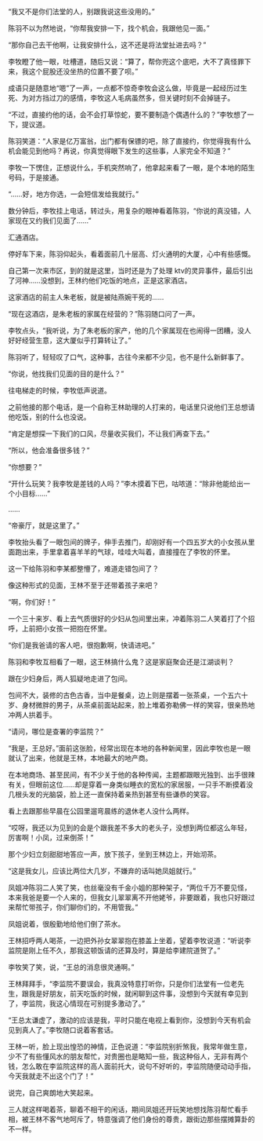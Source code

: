 “我又不是你们法堂的人，别跟我说这些没用的。”

陈羽不以为然地说，“你帮我安排一下，找个机会，我跟他见一面。”

“那你自己去干他啊，让我安排什么，这不还是将法堂扯进去吗？”

李牧瞪了他一眼，吐槽道，随后又说：“算了，帮你兜这个底吧，大不了真怪罪下来，我这个屁股还没坐热的位置不要了呗。”

成语只是随意地“嗯”了一声，一点都不惊奇李牧会这么做，毕竟是一起经历过生死、为对方挡过刀的感情，李牧这人毛病虽然多，但关键时刻不会掉链子。

“不过，直接约他的话，会不会打草惊蛇，要不要制造个偶遇什么的？”李牧想了一下，提议道。

陈羽笑道：“人家是亿万富翁，出门都有保镖的吧，除了直接约，你觉得我有什么机会能见到他吗？再说，你真觉得眼下发生的这些事，人家完全不知道？”

李牧一下愣住，正想说什么，手机突然响了，他拿起来看了一眼，是个本地的陌生号码，于是接通。

“……好，地方你选，一会短信发给我就行。”

数分钟后，李牧挂上电话，转过头，用复杂的眼神看着陈羽，“你说的真没错，人家现在又约我们见面了……”

汇通酒店。

停好车下来，陈羽仰起头，看着面前几十层高、灯火通明的大厦，心中有些感慨。

自己第一次来市区，到的就是这里，当时还是为了处理 ktv的灵异事件，最后引出了河神……没想到，王林约他们吃饭的地点，正是这家酒店。

这家酒店的前主人朱老板，就是被陆燕婉干死的……

“现在这酒店，是朱老板的家属在经营的？”陈羽随口问了一声。

李牧点头，“我听说，为了朱老板的家产，他的几个家属现在也闹得一团糟，没人好好经营生意，这大厦似乎打算转让了。”

陈羽听了，轻轻叹了口气，这种事，古往今来都不少见，也不是什么新鲜事了。

“你说，他找我们见面的目的是什么？”

往电梯走的时候，李牧低声说道。

之前他接的那个电话，是一个自称王林助理的人打来的，电话里只说他们王总想请他吃饭，别的什么也没说。

“肯定是想探一下我们的口风，尽量收买我们，不让我们再查下去。”

“所以，他会准备很多钱？”

“你想要？”

“开什么玩笑？我李牧是差钱的人吗？”李木摸着下巴，咕哝道：“除非他能给出一个小目标……”

……

“帝豪厅，就是这里了。”

李牧抬头看了一眼包间的牌子，伸手去推门，却刚好有一个四五岁大的小女孩从里面跑出来，手里拿着喜羊羊的气球，哇哇大叫着，直接撞在了李牧的怀里。

这一下给陈羽和李某都整懵了，难道走错包间了？

像这种形式的见面，王林不至于还带着孩子来吧？

“啊，你们好！”

一个三十来岁、看上去气质很好的少妇从包间里出来，冲着陈羽二人笑着打了个招呼，上前把小女孩一把抱在怀里。

“你们是我爸请的客人吧，很抱歉啊，快请进吧。”

陈羽和李牧互相看了一眼，这王林搞什么鬼？这是家庭聚会还是江湖谈判？

跟在少妇身后，两人狐疑地走进了包间。

包间不大，装修的古色古香，当中是餐桌，边上则是摆着一张茶桌，一个五六十岁、身材微胖的男子，从茶桌前面站起来，脸上堆着弥勒佛一样的笑容，很亲热地冲两人拱着手。

“请问，哪位是查署的李监院？”

“我是，王总好。”面前这张脸，经常出现在本地的各种新闻里，因此李牧也是一眼就认了出来，他就是王林，本地最大的地产商。

在本地商场、甚至民间，有不少关于他的各种传闻，主题都跟眼光独到、出手很辣有关，但眼前这位……却是穿着一身类似睡衣的宽松的家居服，一只手不断摸着没几根头发的光脑袋，脸上还一直保持着亲热到甚至有些谦恭的笑容。

看上去跟那些早晨在公园里遛弯晨练的退休老人没什么两样。

“哎呀，我还以为见到的会是个跟我差不多大的老头子，没想到两位都这么年轻，厉害啊！小凤，过来倒茶！”

那个少妇立刻甜甜地答应一声，放下孩子，坐到王林边上，开始沏茶。

“这是我女儿，应该比两位大几岁，不嫌弃的话叫她凤姐就行。”

凤姐冲陈羽二人笑了笑，也丝毫没有千金小姐的那种架子，“两位千万不要见怪，本来我爸是要一个人来的，但我女儿翠翠离不开他姥爷，非要跟着，我也只好跟过来帮忙带孩子，你们聊你们的，不用管我。”

凤姐说着，很殷勤地给他们倒了茶水。

王林招呼两人喝茶，一边把外孙女翠翠抱在膝盖上坐着，望着李牧说道：“听说李监院是刚上任不久，那我这顿饭请的还算及时，算是给李建院道贺了。”

李牧笑了笑，说，“王总的消息很灵通啊。”

王林拜拜手，“李监院不要误会，我真没特意打听你，只是你们法堂有一位老先生，跟我是好朋友，前天吃饭的时候，就闲聊到这件事，没想到今天就有幸见到了，李监院，我这心情现在可别提多激动了。”

“王总太谦虚了，激动的应该是我，平时只能在电视上看到你，没想到今天有机会见到真人了。”李牧随口说着客套话。

王林一听，脸上现出惶恐的神情，正色说道：“李监院别折煞我，我常年做生意，少不了有些懂风水的朋友帮忙，对贵圈也是略知一些，我这种俗人，无非有两个钱，怎么敢在李监院这样的高人面前托大，说句不好听的，李监院随便动动手指，今天我就走不出这个门了！”

说完，自己爽朗地大笑起来。

三人就这样喝着茶，聊着不相干的闲话，期间凤姐还开玩笑地想找陈羽帮忙看手相，被王林不客气地呵斥了，特意强调了他们身份的尊贵，跟街边那些摆摊算卦的不一样。
